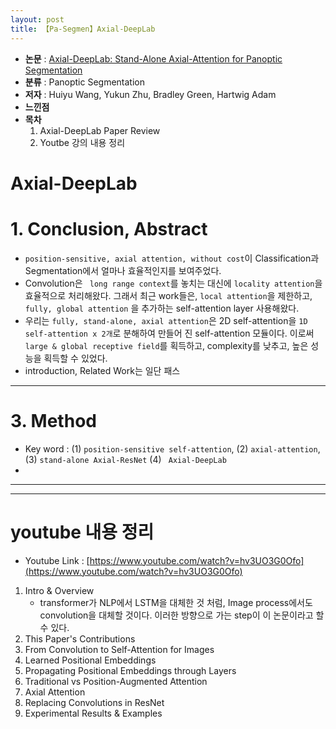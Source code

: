 ```yaml
---
layout: post
title: 【Pa-Segmen】Axial-DeepLab
---
```


- **논문** : [Axial-DeepLab: Stand-Alone Axial-Attention for Panoptic Segmentation](https://arxiv.org/abs/2003.07853)
- **분류** : Panoptic Segmentation
- **저자** : Huiyu Wang, Yukun Zhu, Bradley Green, Hartwig Adam
- **느낀점** 
- **목차**
  1. Axial-DeepLab Paper Review
  2. Youtbe 강의 내용 정리



# Axial-DeepLab

# 1. Conclusion, Abstract

- `position-sensitive, axial attention, without cost`이 Classification과 Segmentation에서 얼마나 효율적인지를 보여주었다.
- Convolution은 ` long range context`를 놓치는 대신에 `locality attention`을 효율적으로 처리해왔다. 그래서 최근 work들은, `local attention`을 제한하고, `fully, global attention` 을 추가하는 self-attention layer 사용해왔다. 
- 우리는 `fully, stand-alone, axial attention`은  2D self-attention을 `1D self-attention x 2개`로 분해하여 만들어 진 self-attention 모듈이다. 이로써 `large & global receptive field`를 획득하고, complexity를 낮추고, 높은 성능을 획득할 수 있었다.
- introduction, Related Work는 일단 패스



---

# 3. Method

- Key word :  (1) `position-sensitive self-attention`, (2) `axial-attention`, (3) `stand-alone Axial-ResNet` (4) ` Axial-DeepLab`
- 





---

---

# youtube 내용 정리

- Youtube Link : [https://www.youtube.com/watch?v=hv3UO3G0Ofo](https://www.youtube.com/watch?v=hv3UO3G0Ofo)

1. Intro & Overview 
   - transformer가 NLP에서 LSTM을 대체한 것 처럼, Image process에서도 convolution을 대체할 것이다. 이러한 방향으로 가는 step이 이 논문이라고 할 수 있다.           
2. This Paper's Contributions 
3. From Convolution to Self-Attention for Images 
4. Learned Positional Embeddings 
5. Propagating Positional Embeddings through Layers 
6.  Traditional vs Position-Augmented Attention 
7. Axial Attention 
8. Replacing Convolutions in ResNet 
9. Experimental Results & Examples

